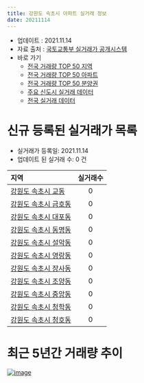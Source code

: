 ```yaml
---
title: 강원도 속초시 아파트 실거래 정보
date: 20211114
---
```


* 업데이트 : 2021.11.14
* 자료 출처 : [국토교통부 실거래가 공개시스템](http://rt.molit.go.kr)
* 바로 가기
    * [전국 거래량 TOP 50 지역](https://apt-info.github.io/apt-trade-info/tr)
    * [전국 거래량 TOP 50 아파트](https://apt-info.github.io/apt-trade-info/ta)
    * [전국 거래량 TOP 50 분양권](https://apt-info.github.io/apt-trade-info/tb)
    * [주요 신도시 실거래 데이터](https://apt-info.github.io/apt-trade-info/newtown)
    * [전국 실거래 데이터](https://apt-info.github.io/apt-trade-info/all)



<script async src="https://pagead2.googlesyndication.com/pagead/js/adsbygoogle.js"></script>
<!-- 기본광고 -->
<ins class="adsbygoogle"
     style="display:block"
     data-ad-client="ca-pub-1142216861245946"
     data-ad-slot="4805727019"
     data-ad-format="auto"
     data-full-width-responsive="true"></ins>
<script>
     (adsbygoogle = window.adsbygoogle || []).push({});
</script>


# 신규 등록된 실거래가 목록

* 실거래가 등록일: 2021.11.14
* 업데이트 된 실거래 수: 0 건


|지역|실거래수|
|:---|:---:|
|[강원도 속초시 교동](https://apt-info.github.io/apt-trade-info/r1403)|0|
|[강원도 속초시 금호동](https://apt-info.github.io/apt-trade-info/r1402)|0|
|[강원도 속초시 대포동](https://apt-info.github.io/apt-trade-info/r3014)|0|
|[강원도 속초시 동명동](https://apt-info.github.io/apt-trade-info/r1405)|0|
|[강원도 속초시 설악동](https://apt-info.github.io/apt-trade-info/r1408)|0|
|[강원도 속초시 영랑동](https://apt-info.github.io/apt-trade-info/r1401)|0|
|[강원도 속초시 장사동](https://apt-info.github.io/apt-trade-info/r1406)|0|
|[강원도 속초시 조양동](https://apt-info.github.io/apt-trade-info/r1404)|0|
|[강원도 속초시 중앙동](https://apt-info.github.io/apt-trade-info/r3607)|0|
|[강원도 속초시 청학동](https://apt-info.github.io/apt-trade-info/r1407)|0|
|[강원도 속초시 청호동](https://apt-info.github.io/apt-trade-info/r3490)|0|



<script async src="https://pagead2.googlesyndication.com/pagead/js/adsbygoogle.js"></script>
<!-- 기본광고 -->
<ins class="adsbygoogle"
     style="display:block"
     data-ad-client="ca-pub-1142216861245946"
     data-ad-slot="4805727019"
     data-ad-format="auto"
     data-full-width-responsive="true"></ins>
<script>
     (adsbygoogle = window.adsbygoogle || []).push({});
</script>


# 최근 5년간 거래량 추이


<div style="width:100%;">
    <canvas id="deal_progress" height="200"></canvas>
</div>

<script>
new Chart(document.getElementById("deal_progress"), {
    type: 'line',
    data: {
        labels: ['16.01','16.02','16.03','16.04','16.05','16.06','16.07','16.08','16.09','16.10','16.11','16.12','17.01','17.02','17.03','17.04','17.05','17.06','17.07','17.08','17.09','17.10','17.11','17.12','18.01','18.02','18.03','18.04','18.05','18.06','18.07','18.08','18.09','18.10','18.11','18.12','19.01','19.02','19.03','19.04','19.05','19.06','19.07','19.08','19.09','19.10','19.11','19.12','20.01','20.02','20.03','20.04','20.05','20.06','20.07','20.08','20.09','20.10','20.11','20.12','21.01','21.02','21.03','21.04','21.05','21.06','21.07','21.08','21.09','21.10','21.11'],
        datasets: [{
            label: '매매/분양권',
            data: [162,129,135,149,146,161,217,185,190,377,448,120,93,136,207,315,219,235,199,190,159,154,157,290,397,188,184,102,119,94,88,108,137,140,116,84,107,104,164,128,192,175,232,147,150,147,145,213,156,205,224,246,233,537,341,408,290,332,328,456,338,272,335,340,325,279,293,266,216,466,35],
            borderColor: "rgba(66, 133, 243, 1)",
            backgroundColor: "rgba(66, 133, 243, 0.05)",
            borderWidth: 1,
            pointRadius: 0,
            fill: false,
            lineTension: 0
        },{
            label: '전/월세',
            data: [226,225,239,173,161,159,136,119,115,116,111,106,126,180,174,272,123,147,140,118,136,95,138,289,155,174,214,158,148,116,131,112,118,131,183,106,123,204,167,173,158,116,159,128,114,137,105,143,138,160,164,142,144,174,179,133,153,149,105,109,110,147,140,178,131,152,165,166,142,124,23],
            borderColor: "rgba(255, 90, 0, 1)",
            backgroundColor: "rgba(255, 90, 0, 0.05)",
            borderWidth: 1,
            pointRadius: 0,
            fill: false,
            lineTension: 0
        },{
            label: '합계',
            data: [388,354,374,322,307,320,353,304,305,493,559,226,219,316,381,587,342,382,339,308,295,249,295,579,552,362,398,260,267,210,219,220,255,271,299,190,230,308,331,301,350,291,391,275,264,284,250,356,294,365,388,388,377,711,520,541,443,481,433,565,448,419,475,518,456,431,458,432,358,590,58],
            borderColor: "rgba(0, 0, 0, 1)",
            backgroundColor: "rgba(0, 0, 0, 0.03)",
            borderWidth: 0.1,
            pointRadius: 0,
            fill: true,
            lineTension: 0
        }
        ]
    },
    options: {
        responsive: true,
        title: {
            display: false
        },
        tooltips: {
            mode: 'index',
            intersect: false
        },
        hover: {
            mode: 'nearest',
            intersect: true
        },
        scales: {
            xAxes: [{
                display: true,
                scaleLabel: {
                    display: true,
                    labelString: '년/월'
                }
            }],
            yAxes: [{
                display: true,
                ticks: {
                    suggestedMin: 0,
                },
                scaleLabel: {
                    display: true,
                    labelString: '실거래 수'
                }
            }]
        }
    }
});

</script>


[![image](https://apt-info.github.io/images/2020-01-03-apt-trade-info/1024x500.png)](https://play.google.com/store/apps/details?id=com.aptinfo.apttradeinfo)

